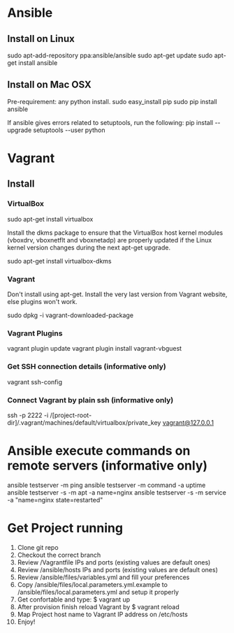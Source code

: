 # Ansible

## Install on Linux

sudo apt-add-repository ppa:ansible/ansible
sudo apt-get update
sudo apt-get install ansible

## Install on Mac OSX

Pre-requirement: any python install.
sudo easy_install pip
sudo pip install ansible

If ansible gives errors related to setuptools, run the following:
pip install --upgrade setuptools --user python

# Vagrant

## Install

### VirtualBox

sudo apt-get install virtualbox

Install the dkms package to ensure that the VirtualBox host kernel modules
(vboxdrv, vboxnetflt and vboxnetadp) are properly updated if the Linux kernel
version changes during the next apt-get upgrade.

sudo apt-get install virtualbox-dkms

### Vagrant

Don't install using apt-get. Install the very last version from Vagrant
website, else plugins won't work.

sudo dpkg -i vagrant-downloaded-package

### Vagrant Plugins

vagrant plugin update
vagrant plugin install vagrant-vbguest

### Get SSH connection details (informative only)

vagrant ssh-config

### Connect Vagrant by plain ssh (informative only)

ssh -p 2222 -i /[project-root-dir]/.vagrant/machines/default/virtualbox/private_key vagrant@127.0.0.1

# Ansible execute commands on remote servers (informative only)

ansible testserver -m ping
ansible testserver -m command -a uptime
ansible testserver -s -m apt -a name=nginx
ansible testserver -s -m service -a "name=nginx state=restarted"

# Get Project running

1. Clone git repo
2. Checkout the correct branch
3. Review /Vagrantfile IPs and ports (existing values are default ones)
4. Review /ansible/hosts IPs and ports (existing values are default ones)
5. Review /ansible/files/variables.yml and fill your preferences
6. Copy /ansible/files/local.parameters.yml.example to /ansible/files/local.parameters.yml and setup it properly
7. Get confortable and type: $ vagrant up
8. After provision finish reload Vagrant by $ vagrant reload
9. Map Project host name to Vagrant IP address on /etc/hosts
10. Enjoy!
